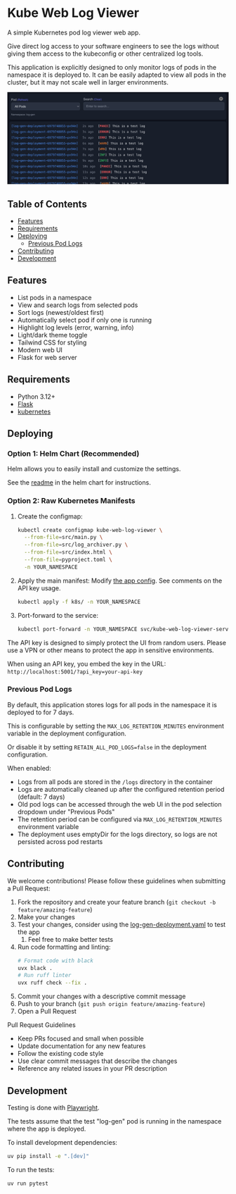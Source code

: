 # Kube Web Log Viewer<!-- omit in toc -->

A simple Kubernetes pod log viewer web app.

Give direct log access to your software engineers to see the logs without giving them access to the kubeconfig or other centralized log tools.

This application is explicitly designed to only monitor logs of pods in the namespace it is deployed to. It can be easily adapted to view all pods in the cluster, but it may not scale well in larger environments.

![screenshot](kube-web-log-viewer.png)

## Table of Contents<!-- omit in toc -->

- [Features](#features)
- [Requirements](#requirements)
- [Deploying](#deploying)
  - [Previous Pod Logs](#previous-pod-logs)
- [Contributing](#contributing)
- [Development](#development)

## Features

- List pods in a namespace
- View and search logs from selected pods
- Sort logs (newest/oldest first)
- Automatically select pod if only one is running
- Highlight log levels (error, warning, info)
- Light/dark theme toggle
- Tailwind CSS for styling
- Modern web UI
- Flask for web server

## Requirements

- Python 3.12+
- [Flask](https://flask.palletsprojects.com/)
- [kubernetes](https://github.com/kubernetes-client/python)

## Deploying

### Option 1: Helm Chart (Recommended)

Helm allows you to easily install and customize the settings.

See the [readme](charts/README.md) in the helm chart for instructions.

### Option 2: Raw Kubernetes Manifests

1. Create the configmap:
    ```sh
    kubectl create configmap kube-web-log-viewer \
      --from-file=src/main.py \
      --from-file=src/log_archiver.py \
      --from-file=src/index.html \
      --from-file=pyproject.toml \
      -n YOUR_NAMESPACE
    ```

2. Apply the main manifest:
Modify [the app config](k8s/deployment.yaml). See comments on the API key usage.

    ```sh
    kubectl apply -f k8s/ -n YOUR_NAMESPACE
    ```

3. Port-forward to the service:

    ```sh
    kubectl port-forward -n YOUR_NAMESPACE svc/kube-web-log-viewer-service 5001:5001
    ```

The API key is designed to simply protect the UI from random users. Please use a VPN or other means to protect the app in sensitive environments.

When using an API key, you embed the key in the URL: `http://localhost:5001/?api_key=your-api-key`

### Previous Pod Logs

By default, this application stores logs for all pods in the namespace it is deployed to for 7 days.

This is configurable by setting the `MAX_LOG_RETENTION_MINUTES` environment variable in the deployment configuration.

Or disable it by setting `RETAIN_ALL_POD_LOGS=false` in the deployment configuration.

When enabled:

- Logs from all pods are stored in the `/logs` directory in the container
- Logs are automatically cleaned up after the configured retention period (default: 7 days)
- Old pod logs can be accessed through the web UI in the pod selection dropdown under "Previous Pods"
- The retention period can be configured via `MAX_LOG_RETENTION_MINUTES` environment variable
- The deployment uses emptyDir for the logs directory, so logs are not persisted across pod restarts


## Contributing

We welcome contributions! Please follow these guidelines when submitting a Pull Request:

1. Fork the repository and create your feature branch (`git checkout -b feature/amazing-feature`)
2. Make your changes
3. Test your changes, consider using the [log-gen-deployment.yaml](tests/log-gen-deployment.yaml) to test the app
   1. Feel free to make better tests
4. Run code formatting and linting:
   ```sh
   # Format code with black
   uvx black .
   # Run ruff linter
   uvx ruff check --fix .
   ```
5. Commit your changes with a descriptive commit message
6. Push to your branch (`git push origin feature/amazing-feature`)
7. Open a Pull Request

Pull Request Guidelines

- Keep PRs focused and small when possible
- Update documentation for any new features
- Follow the existing code style
- Use clear commit messages that describe the changes
- Reference any related issues in your PR description


## Development

Testing is done with [Playwright](https://playwright.dev/).

The tests assume that the test "log-gen" pod is running in the namespace where the app is deployed.

To install development dependencies:

```sh
uv pip install -e ".[dev]"
```

To run the tests:

```sh
uv run pytest
```
